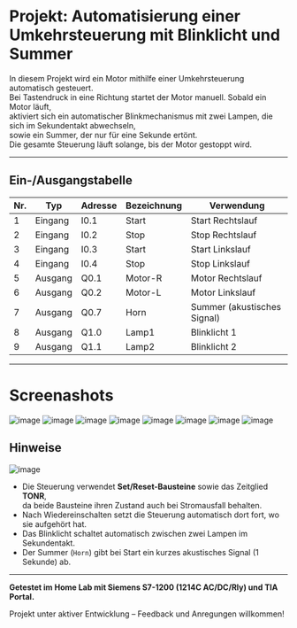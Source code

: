 # Projekt: Automatisierung einer Umkehrsteuerung mit Blinklicht und Summer

In diesem Projekt wird ein Motor mithilfe einer Umkehrsteuerung automatisch gesteuert.  
Bei Tastendruck in eine Richtung startet der Motor manuell. Sobald ein Motor läuft,  
aktiviert sich ein automatischer Blinkmechanismus mit zwei Lampen, die sich im Sekundentakt abwechseln,  
sowie ein Summer, der nur für eine Sekunde ertönt.   
Die gesamte Steuerung läuft solange, bis der Motor gestoppt wird.

---

## Ein-/Ausgangstabelle

| Nr. | Typ     | Adresse | Bezeichnung | Verwendung              |
|-----|---------|---------|-------------|--------------------------|
| 1   | Eingang | I0.1    | Start       | Start Rechtslauf         |
| 2   | Eingang | I0.2    | Stop        | Stop Rechtslauf          |
| 3   | Eingang | I0.3    | Start       | Start Linkslauf          |
| 4   | Eingang | I0.4    | Stop        | Stop Linkslauf           |
| 5   | Ausgang | Q0.1    | Motor-R     | Motor Rechtslauf         |
| 6   | Ausgang | Q0.2    | Motor-L     | Motor Linkslauf          |
| 7   | Ausgang | Q0.7    | Horn        | Summer (akustisches Signal) |
| 8   | Ausgang | Q1.0    | Lamp1       | Blinklicht 1             |
| 9   | Ausgang | Q1.1    | Lamp2       | Blinklicht 2             |

---
# Screenashots

![image](https://github.com/user-attachments/assets/c3d8a140-da28-4dea-8abc-8c056e07da94)
![image](https://github.com/user-attachments/assets/c507c934-ae09-45b9-b8ac-8766df51d45e)
![image](https://github.com/user-attachments/assets/2cda9092-00ef-4c53-a1a6-ca7b9a9ab653)
![image](https://github.com/user-attachments/assets/13a03d7c-c998-4405-b33e-06a44423cb6a)
![image](https://github.com/user-attachments/assets/c3201206-a9c8-456f-82be-26867746a921)
![image](https://github.com/user-attachments/assets/26ac892a-9a52-4f87-b41b-e5fb1d7ad401)
![image](https://github.com/user-attachments/assets/99a68735-9d11-406e-8c33-7e353c1723ca)
![image](https://github.com/user-attachments/assets/2ec0839b-dbef-407f-ba52-c7395a763233)




## Hinweise
![image](https://github.com/user-attachments/assets/0de22281-465d-4b08-a09d-f7ba7d271651)

- Die Steuerung verwendet **Set/Reset-Bausteine** sowie das Zeitglied **TONR**,  
  da beide Bausteine ihren Zustand auch bei Stromausfall behalten.
- Nach Wiedereinschalten setzt die Steuerung automatisch dort fort, wo sie aufgehört hat.
- Das Blinklicht schaltet automatisch zwischen zwei Lampen im Sekundentakt.
- Der Summer (`Horn`) gibt bei Start ein kurzes akustisches Signal (1 Sekunde) ab.

---

**Getestet im Home Lab mit Siemens S7-1200 (1214C AC/DC/Rly) und TIA Portal.**

Projekt unter aktiver Entwicklung – Feedback und Anregungen willkommen!

